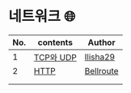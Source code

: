 # 네트워크 🌐

| No.  | contents                                                     | Author                                    |
| ---- | ------------------------------------------------------------ | ----------------------------------------- |
| 1    | [TCP와 UDP](https://github.com/sproutt/cs-world/blob/main/Network_%EB%84%A4%ED%8A%B8%EC%9B%8C%ED%81%AC/01_TCP_UDP.md) | [Ilisha29](https://github.com/Ilisha29)   |
| 2    | [HTTP](https://github.com/sproutt/cs-world/blob/main/Network_%EB%84%A4%ED%8A%B8%EC%9B%8C%ED%81%AC/02_HTTP.md) | [Bellroute](https://github.com/Bellroute) |
|      |                                                              |                                           |
|      |                                                              |                                           |

